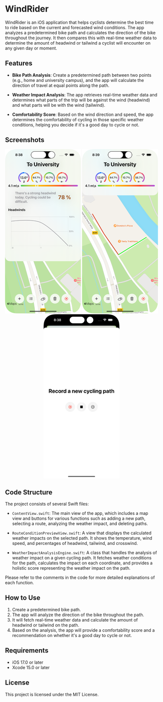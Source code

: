 # WindRider

WindRider is an iOS application that helps cyclists determine the best time to ride based on the current and forecasted wind conditions. The app analyzes a predetermined bike path and calculates the direction of the bike throughout the journey. It then compares this with real-time weather data to determine the amount of headwind or tailwind a cyclist will encounter on any given day or moment. 

## Features

- **Bike Path Analysis**: Create a predetermined path between two points (e.g., home and university campus), and the app will calculate the direction of travel at equal points along the path.
  
- **Weather Impact Analysis**: The app retrieves real-time weather data and determines what parts of the trip will be against the wind (headwind) and what parts will be with the wind (tailwind).
  
- **Comfortability Score**: Based on the wind direction and speed, the app determines the comfortability of cycling in those specific weather conditions, helping you decide if it's a good day to cycle or not.

## Screenshots

<div align="center">
    <img src="./screenshots/DetailedRouteConditionView.png" alt="DetailedRouteConditionView" width="250"/>
    <img src="./screenshots/PreviewRouteConditionView.png" alt="PreviewRouteConditionView" width="250"/>
    <img src="./screenshots/PathRecorderView.png" alt="PathRecorderView" width="250"/>
</div>

## Code Structure

The project consists of several Swift files:

- `ContentView.swift`: The main view of the app, which includes a map view and buttons for various functions such as adding a new path, selecting a route, analyzing the weather impact, and deleting paths.

- `RouteConditionPreviewView.swift`: A view that displays the calculated weather impacts on the selected path. It shows the temperature, wind speed, and percentages of headwind, tailwind, and crosswind.

- `WeatherImpactAnalysisEngine.swift`: A class that handles the analysis of weather impact on a given cycling path. It fetches weather conditions for the path, calculates the impact on each coordinate, and provides a holistic score representing the weather impact on the path.

Please refer to the comments in the code for more detailed explanations of each function.

## How to Use

1. Create a predetermined bike path.
2. The app will analyze the direction of the bike throughout the path.
3. It will fetch real-time weather data and calculate the amount of headwind or tailwind on the path.
4. Based on the analysis, the app will provide a comfortability score and a recommendation on whether it's a good day to cycle or not.

## Requirements

- iOS 17.0 or later
- Xcode 15.0 or later

## License

This project is licensed under the MIT License.

